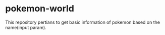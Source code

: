 # pokemon-world
This repository pertians to get basic information of pokemon based on the name(input param).
